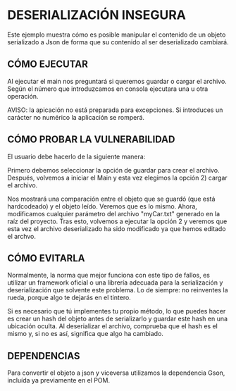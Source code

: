 # DESERIALIZACIÓN INSEGURA

Este ejemplo muestra cómo es posible manipular el contenido de un objeto serializado a Json de forma que su contenido
al ser deserializado cambiará.

## CÓMO EJECUTAR

Al ejecutar el main nos preguntará si queremos guardar o cargar el archivo. Según el número que introduzcamos en consola
ejecutara una u otra operación.

AVISO: la apicación no está preparada para excepciones. Si introduces un carácter no numérico la aplicación se romperá.

## CÓMO PROBAR LA VULNERABILIDAD

El usuario debe hacerlo de la siguiente manera:

Primero debemos seleccionar la opción de guardar para crear el archivo. Después, volvemos a iniciar el Main y esta vez
elegimos la opción 2) cargar el archivo.

Nos mostrará una comparación entre el objeto que se guardó (que está hardcodeado) y el objeto leído. Veremos que es lo
mismo. Ahora, modificamos cualquier parámetro del archivo "myCar.txt" generado en la raíz del proyecto. Tras esto,
volvemos a ejecutar la opción 2 y veremos que esta vez el archivo deserializado ha sido modificado ya que hemos editado
el archvo.

## CÓMO EVITARLA

Normalmente, la norma que mejor funciona con este tipo de fallos, es utilizar un framework oficial o una librería
adecuada para la serialización y deserialización que solvente este problema. Lo de siempre: no reinventes la rueda,
porque algo te dejarás en el tintero.

Si es necesario que tú implementes tu propio método, lo que puedes hacer es crear un hash del objeto antes de serializarlo
y guardar este hash en una ubicación oculta. Al deserializar el archivo, comprueba que el hash es el mismo y, si no es
así, significa que algo ha cambiado.

## DEPENDENCIAS

Para convertir el objeto a json y viceversa utilizamos la dependencia Gson, incluída ya previamente en el POM.

